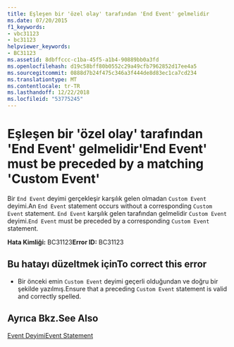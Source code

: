 ```yaml
---
title: Eşleşen bir 'özel olay' tarafından 'End Event' gelmelidir
ms.date: 07/20/2015
f1_keywords:
- vbc31123
- bc31123
helpviewer_keywords:
- BC31123
ms.assetid: 8dbffccc-c1ba-45f5-a1b4-90889bb0a3fd
ms.openlocfilehash: d19c58bff80b0552c29a49cfb7962852d17ee4a5
ms.sourcegitcommit: 0888d7b24f475c346a3f444de8d83ec1ca7cd234
ms.translationtype: MT
ms.contentlocale: tr-TR
ms.lasthandoff: 12/22/2018
ms.locfileid: "53775245"
---
```

# <a name="end-event-must-be-preceded-by-a-matching-custom-event"></a><span data-ttu-id="31fa9-102">Eşleşen bir 'özel olay' tarafından 'End Event' gelmelidir</span><span class="sxs-lookup"><span data-stu-id="31fa9-102">'End Event' must be preceded by a matching 'Custom Event'</span></span>
<span data-ttu-id="31fa9-103">Bir `End Event` deyimi gerçekleşir karşılık gelen olmadan `Custom Event` deyimi.</span><span class="sxs-lookup"><span data-stu-id="31fa9-103">An `End Event` statement occurs without a corresponding `Custom Event` statement.</span></span> <span data-ttu-id="31fa9-104">`End Event` karşılık gelen tarafından gelmelidir `Custom Event` deyimi.</span><span class="sxs-lookup"><span data-stu-id="31fa9-104">`End Event` must be preceded by a corresponding `Custom Event` statement.</span></span>  
  
 <span data-ttu-id="31fa9-105">**Hata Kimliği:** BC31123</span><span class="sxs-lookup"><span data-stu-id="31fa9-105">**Error ID:** BC31123</span></span>  
  
## <a name="to-correct-this-error"></a><span data-ttu-id="31fa9-106">Bu hatayı düzeltmek için</span><span class="sxs-lookup"><span data-stu-id="31fa9-106">To correct this error</span></span>  
  
-   <span data-ttu-id="31fa9-107">Bir önceki emin `Custom Event` deyimi geçerli olduğundan ve doğru bir şekilde yazılmış.</span><span class="sxs-lookup"><span data-stu-id="31fa9-107">Ensure that a preceding `Custom Event` statement is valid and correctly spelled.</span></span>  
  
## <a name="see-also"></a><span data-ttu-id="31fa9-108">Ayrıca Bkz.</span><span class="sxs-lookup"><span data-stu-id="31fa9-108">See Also</span></span>  
 [<span data-ttu-id="31fa9-109">Event Deyimi</span><span class="sxs-lookup"><span data-stu-id="31fa9-109">Event Statement</span></span>](../../visual-basic/language-reference/statements/event-statement.md)
